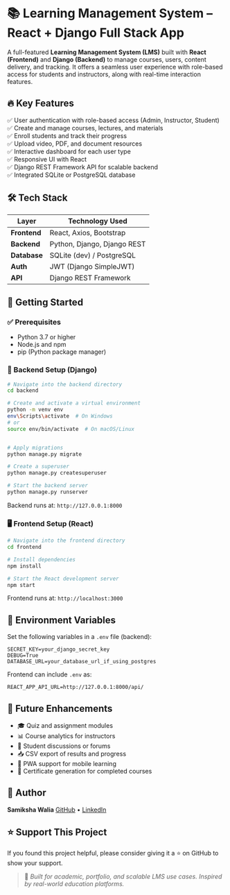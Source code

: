 

# 📚 Learning Management System – React + Django Full Stack App

A full-featured **Learning Management System (LMS)** built with **React (Frontend)** and **Django (Backend)** to manage courses, users, content delivery, and tracking. It offers a seamless user experience with role-based access for students and instructors, along with real-time interaction features.



## 🔥 Key Features

✅ User authentication with role-based access (Admin, Instructor, Student)  
✅ Create and manage courses, lectures, and materials  
✅ Enroll students and track their progress  
✅ Upload video, PDF, and document resources  
✅ Interactive dashboard for each user type  
✅ Responsive UI with React  
✅ Django REST Framework API for scalable backend  
✅ Integrated SQLite or PostgreSQL database



## 🛠 Tech Stack

| Layer        | Technology Used              |
|--------------|------------------------------|
| **Frontend** | React, Axios, Bootstrap       |
| **Backend**  | Python, Django, Django REST   |
| **Database** | SQLite (dev) / PostgreSQL     |
| **Auth**     | JWT (Django SimpleJWT)        |
| **API**      | Django REST Framework         |



## 🚀 Getting Started

### ✅ Prerequisites

* Python 3.7 or higher  
* Node.js and npm  
* pip (Python package manager)  



### 🧰 Backend Setup (Django)

```bash
# Navigate into the backend directory
cd backend

# Create and activate a virtual environment
python -m venv env
env\Scripts\activate  # On Windows
# or
source env/bin/activate  # On macOS/Linux


# Apply migrations
python manage.py migrate

# Create a superuser
python manage.py createsuperuser

# Start the backend server
python manage.py runserver
````

Backend runs at: `http://127.0.0.1:8000`



### 🖥️ Frontend Setup (React)

```bash
# Navigate into the frontend directory
cd frontend

# Install dependencies
npm install

# Start the React development server
npm start
```

Frontend runs at: `http://localhost:3000`


## 🔐 Environment Variables

Set the following variables in a `.env` file (backend):

```env
SECRET_KEY=your_django_secret_key
DEBUG=True
DATABASE_URL=your_database_url_if_using_postgres
```

Frontend can include `.env` as:

```env
REACT_APP_API_URL=http://127.0.0.1:8000/api/
```



## 🌱 Future Enhancements

* 🎓 Quiz and assignment modules
* 📊 Course analytics for instructors
* 💬 Student discussions or forums
* 📥 CSV export of results and progress
* 📲 PWA support for mobile learning
* 🧾 Certificate generation for completed courses



## 👤 Author

**Samiksha Walia**
[GitHub](https://github.com/Samiksha-Walia) • [LinkedIn](https://linkedin.com/in/samiksha-walia)


## ⭐️ Support This Project

If you found this project helpful, please consider giving it a ⭐️ on GitHub to show your support.

> 📝 *Built for academic, portfolio, and scalable LMS use cases. Inspired by real-world education platforms.*



